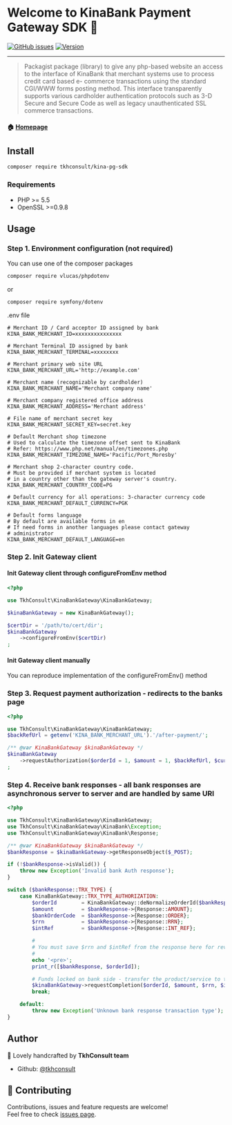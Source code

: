 # Welcome to KinaBank Payment Gateway SDK 👋

[![GitHub issues](https://img.shields.io/github/issues/TkhConsult/kina-pg-sdk)](https://github.com/TkhConsult/kina-pg-sdk/issues)
[![Version](https://img.shields.io/packagist/v/tkhconsult/kina-pg-sdk.svg)](https://packagist.org/packages/tkhconsult/kina-pg-sdk)

---

> Packagist package (library) to give any php-based website an access to the interface of KinaBank that merchant systems use to process credit card based e- commerce transactions using the standard CGI/WWW forms posting method. This interface transparently supports various cardholder authentication protocols such as 3-D Secure and Secure Code as well as legacy unauthenticated SSL commerce transactions.

#### 🏠 [Homepage](https://github.com/TkhConsult/kina-pg-sdk)

## Install

```sh
composer require tkhconsult/kina-pg-sdk
```

### Requirements

* PHP >= 5.5
* OpenSSL >=0.9.8 

## Usage

### Step 1. Environment configuration (not required)

You can use one of the composer packages
```bash
composer require vlucas/phpdotenv
```

or

```bash
composer require symfony/dotenv
```

.env file

```dosini
# Merchant ID / Card acceptor ID assigned by bank
KINA_BANK_MERCHANT_ID=xxxxxxxxxxxxxxx

# Merchant Terminal ID assigned by bank 
KINA_BANK_MERCHANT_TERMINAL=xxxxxxxx

# Merchant primary web site URL
KINA_BANK_MERCHANT_URL='http://example.com'

# Merchant name (recognizable by cardholder)
KINA_BANK_MERCHANT_NAME='Merchant company name'

# Merchant company registered office address
KINA_BANK_MERCHANT_ADDRESS='Merchant address'

# File name of merchant secret key
KINA_BANK_MERCHANT_SECRET_KEY=secret.key

# Default Merchant shop timezone
# Used to calculate the timezone offset sent to KinaBank
# Refer: https://www.php.net/manual/en/timezones.php
KINA_BANK_MERCHANT_TIMEZONE_NAME='Pacific/Port_Moresby'

# Merchant shop 2-character country code. 
# Must be provided if merchant system is located 
# in a country other than the gateway server's country. 
KINA_BANK_MERCHANT_COUNTRY_CODE=PG

# Default currency for all operations: 3-character currency code 
KINA_BANK_MERCHANT_DEFAULT_CURRENCY=PGK

# Default forms language
# By default are available forms in en
# If need forms in another languages please contact gateway
# administrator
KINA_BANK_MERCHANT_DEFAULT_LANGUAGE=en
```

### Step 2. Init Gateway client

#### Init Gateway client through configureFromEnv method

```php
<?php

use TkhConsult\KinaBankGateway\KinaBankGateway;

$kinaBankGateway = new KinaBankGateway();

$certDir = '/path/to/cert/dir';
$kinaBankGateway
    ->configureFromEnv($certDir)
;
```

#### Init Gateway client manually

You can reproduce implementation of the configureFromEnv() method


### Step 3. Request payment authorization - redirects to the banks page

```php
<?php

use TkhConsult\KinaBankGateway\KinaBankGateway;
$backRefUrl = getenv('KINA_BANK_MERCHANT_URL').'/after-payment/';

/** @var KinaBankGateway $kinaBankGateway */
$kinaBankGateway
    ->requestAuthorization($orderId = 1, $amount = 1, $backRefUrl, $currency = null, $description = null, $clientEmail = null, $language = null)
;
```

### Step 4. Receive bank responses - all bank responses are asynchronous server to server and are handled by same URI

```php
<?php

use TkhConsult\KinaBankGateway\KinaBankGateway;
use TkhConsult\KinaBankGateway\KinaBank\Exception;
use TkhConsult\KinaBankGateway\KinaBank\Response;

/** @var KinaBankGateway $kinaBankGateway */
$bankResponse = $kinaBankGateway->getResponseObject($_POST);

if (!$bankResponse->isValid()) {
    throw new Exception('Invalid bank Auth response');
}

switch ($bankResponse::TRX_TYPE) {
    case KinaBankGateway::TRX_TYPE_AUTHORIZATION:
        $orderId        = KinaBankGateway::deNormalizeOrderId($bankResponse->{Response::ORDER});
        $amount         = $bankResponse->{Response::AMOUNT};
        $bankOrderCode  = $bankResponse->{Response::ORDER};
        $rrn            = $bankResponse->{Response::RRN};
        $intRef         = $bankResponse->{Response::INT_REF};

        #
        # You must save $rrn and $intRef from the response here for reversal requests
        #
        echo '<pre>';
        print_r([$bankResponse, $orderId]);

        # Funds locked on bank side - transfer the product/service to the customer and request completion
        $kinaBankGateway->requestCompletion($orderId, $amount, $rrn, $intRef, $currency = "PGK");
        break;

    default:
        throw new Exception('Unknown bank response transaction type');
}
```

## Author

👤 Lovely handcrafted by **TkhConsult team**

* Github: [@tkhconsult](https://github.com/tkhconsult)

## 🤝 Contributing

Contributions, issues and feature requests are welcome!<br />Feel free to check [issues page](https://github.com/TkhConsult/kina-pg-sdk/issues).
